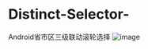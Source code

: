 # Distinct-Selector-
Android省市区三级联动滚轮选择
![image](http://img.blog.csdn.net/20141127182555625?watermark/2/text/aHR0cDovL2Jsb2cuY3Nkbi5uZXQvd3VsaWFuZ2h1YW4=/font/5a6L5L2T/fontsize/400/fill/I0JBQkFCMA==/dissolve/70/gravity/Center)
